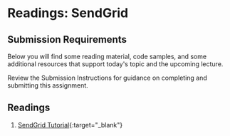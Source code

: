 # Readings: SendGrid

## Submission Requirements

Below you will find some reading material, code samples, and some additional resources that support today's topic and the upcoming lecture.

Review the Submission Instructions for guidance on completing and submitting this assignment.

## Readings

1. [SendGrid Tutorial](https://docs.microsoft.com/en-us/azure/sendgrid-dotnet-how-to-send-email){:target="_blank"} 

